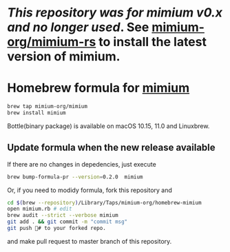 # *This repository was for mimium v0.x and no longer used*. See [mimium-org/mimium-rs](https://github.com/mimium-org/mimium-rs) to install the latest version of mimium.

# Homebrew formula for [mimium](https://mimium.org)

```bash
brew tap mimium-org/mimium
brew install mimium
```

Bottle(binary package) is available on macOS 10.15, 11.0 and Linuxbrew.

## Update formula when the new release available

If there are no changes in depedencies, just execute

```sh
brew bump-formula-pr --version=0.2.0  mimium
```

Or, if you need to modidy formula, fork this repository and

```sh
cd $(brew --repository)/Library/Taps/mimium-org/homebrew-mimium
open mimium.rb # edit 
brew audit --strict --verbose mimium
git add . && git commit -m "commit msg"
git push # to your forked repo.
```
and make pull request to master branch of this repository.
